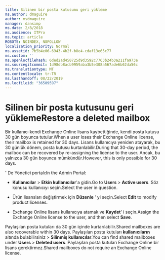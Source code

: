 ```yaml
---
title: Silinen bir posta kutusunu geri yükleme
ms.author: dmaguire
author: msdmaguire
manager: dansimp
ms.date: 2/8/2018
ms.audience: ITPro
ms.topic: article
ROBOTS: NOINDEX, NOFOLLOW
localization_priority: Normal
ms.assetid: 7b5b4e06-6943-4b2f-b8e4-cdaf13e65c77
ms.custom: ''
ms.openlocfilehash: 6ded2ad450725d9d3592c7763b24b3a211fa973e
ms.sourcegitcommit: 1d98db8acb9959aba3b5e308a567ade6b62da56c
ms.translationtype: MT
ms.contentlocale: tr-TR
ms.lasthandoff: 08/22/2019
ms.locfileid: "36509597"
---
```

# <a name="restore-a-deleted-mailbox"></a><span data-ttu-id="9de1a-102">Silinen bir posta kutusunu geri yükleme</span><span class="sxs-lookup"><span data-stu-id="9de1a-102">Restore a deleted mailbox</span></span>

<span data-ttu-id="9de1a-103">Bir kullanıcı kendi Exchange Online lisans kaybettiğinde, kendi posta kutusu 30 gün boyunca tutulur.</span><span class="sxs-lookup"><span data-stu-id="9de1a-103">When a user loses their Exchange Online license, their mailbox is retained for 30 days.</span></span> <span data-ttu-id="9de1a-104">Lisans kullanıcıya yeniden atayarak, bu 30 günlük dönem, posta kutusu kurtarılabilir.</span><span class="sxs-lookup"><span data-stu-id="9de1a-104">During that 30-day period, the mailbox can be recovered by re-assigning the license to the user.</span></span> <span data-ttu-id="9de1a-105">Ancak, bu yalnızca 30 gün boyunca mümkündür.</span><span class="sxs-lookup"><span data-stu-id="9de1a-105">However, this is only possible for 30 days.</span></span>
  
<span data-ttu-id="9de1a-106">' De Yönetici portalı:</span><span class="sxs-lookup"><span data-stu-id="9de1a-106">In the Admin Portal:</span></span>
  
- <span data-ttu-id="9de1a-107">**Kullanıcılar** \> **Etkin kullanıcılar**'a gidin.</span><span class="sxs-lookup"><span data-stu-id="9de1a-107">Go to **Users** \> **Active users**.</span></span> <span data-ttu-id="9de1a-108">Söz konusu kullanıcıyı seçin.</span><span class="sxs-lookup"><span data-stu-id="9de1a-108">Select the user in question.</span></span>

- <span data-ttu-id="9de1a-109">Ürün lisansları değiştirmek için **Düzenle** ' yi seçin.</span><span class="sxs-lookup"><span data-stu-id="9de1a-109">Select **Edit** to modify product licenses.</span></span>

- <span data-ttu-id="9de1a-110">Exchange Online lisans kullanıcıya atamak ve **Kaydet**' i seçin.</span><span class="sxs-lookup"><span data-stu-id="9de1a-110">Assign the Exchange Online license to the user, and then select **Save**.</span></span>

<span data-ttu-id="9de1a-111">Paylaşılan posta kutuları da 30 gün içinde kurtarılabilir.</span><span class="sxs-lookup"><span data-stu-id="9de1a-111">Shared mailboxes are also recoverable within 30 days.</span></span> <span data-ttu-id="9de1a-112">Paylaşılan posta kutuları **kullanıcıların** altında bulabilirsiniz \> **Silinmiş kullanıcılar**.</span><span class="sxs-lookup"><span data-stu-id="9de1a-112">You can find shared mailboxes under **Users** \> **Deleted users**.</span></span> <span data-ttu-id="9de1a-113">Paylaşılan posta kutuları Exchange Online bir lisans gerektirmez.</span><span class="sxs-lookup"><span data-stu-id="9de1a-113">Shared mailboxes do not require an Exchange Online license.</span></span>
  